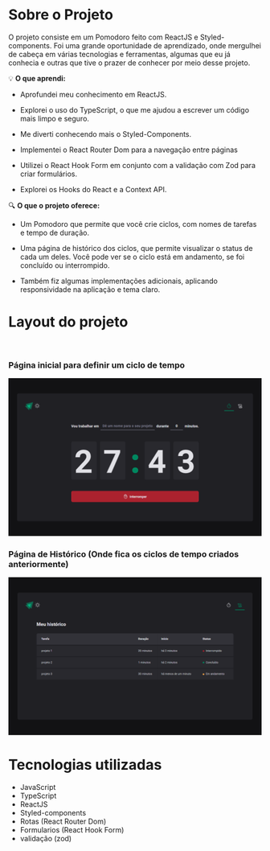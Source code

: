 # Sobre o Projeto

O projeto consiste em um Pomodoro feito com ReactJS e Styled-components. Foi uma grande oportunidade de aprendizado, onde mergulhei de cabeça em várias tecnologias e ferramentas, algumas que eu já conhecia e outras que tive o prazer de conhecer por meio desse projeto.

💡 **O que aprendi:**

- Aprofundei meu conhecimento em ReactJS.

- Explorei o uso do TypeScript, o que me ajudou a escrever um código mais limpo e seguro.

- Me diverti conhecendo mais o Styled-Components.

- Implementei o React Router Dom para a navegação entre páginas

- Utilizei o React Hook Form em conjunto com a validação com Zod para criar formulários.

- Explorei os Hooks do React e a Context API.

🔍 **O que o projeto oferece:**

- Um Pomodoro que permite que você crie ciclos, com nomes de tarefas e tempo de duração.

- Uma página de histórico dos ciclos, que permite visualizar o status de cada um deles. Você pode ver se o ciclo está em andamento, se foi concluído ou interrompido.

- Também fiz algumas implementações adicionais, aplicando responsividade na aplicação e tema claro.

# Layout do projeto

<br>

### Página inicial para definir um ciclo de tempo

![image](./public/githubReadme/focusTime-ciclos.png)

### Página de Histórico (Onde fica os ciclos de tempo criados anteriormente)

![image](./public/githubReadme/focusTime-history.png)

# Tecnologias utilizadas

<ul>
  <li>JavaScript</li>
  <li>TypeScript</li>
  <li>ReactJS</li>
  <li>Styled-components</li>
  <li>Rotas (React Router Dom)</li>
  <li>Formularios (React Hook Form)</li>
  <li>validação (zod)</li>
</ul>
